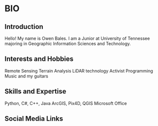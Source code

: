 # BIO


## Introduction

Hello! My name is Owen Bales. I am a Junior at University of Tennessee majoring in Geographic Information Sciences and Technology. 


## Interests and Hobbies

Remote Sensing
Terrain Analysis
LiDAR technology
Activist Programming
Music and my guitars


## Skills and Expertise

Python, C#, C++, Java
ArcGIS, Pix4D, QGIS
Microsoft Office


## Social Media Links

<!--
**GISCreations/GISCreations** is a ✨ _special_ ✨ repository because its `README.md` (this file) appears on your GitHub profile.

Here are some ideas to get you started:

- 🔭 I’m currently working on ...
- 🌱 I’m currently learning ...
- 👯 I’m looking to collaborate on ...
- 🤔 I’m looking for help with ...
- 💬 Ask me about ...
- 📫 How to reach me: ...
- 😄 Pronouns: ...
- ⚡ Fun fact: ...
-->
